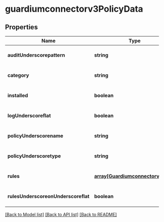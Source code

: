 # guardiumconnectorv3PolicyData

## Properties
Name | Type | Description | Notes
------------ | ------------- | ------------- | -------------
**auditUnderscorepattern** | **string** | Audit pattern | [optional] [default to null]
**category** | **string** | Policy category | [optional] [default to null]
**installed** | **boolean** | Installation status | [optional] [default to null]
**logUnderscoreflat** | **boolean** | Log flat | [optional] [default to null]
**policyUnderscorename** | **string** | Policy name | [optional] [default to null]
**policyUnderscoretype** | **string** | Policy type | [optional] [default to null]
**rules** | [**array[Guardiumconnectorv3Rule]**](Guardiumconnectorv3Rule.md) | Rules | [optional] [default to null]
**rulesUnderscoreonUnderscoreflat** | **boolean** | Rules on flat | [optional] [default to null]

[[Back to Model list]](../README.md#documentation-for-models) [[Back to API list]](../README.md#documentation-for-api-endpoints) [[Back to README]](../README.md)


